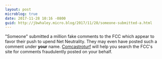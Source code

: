 ```yaml
---
layout: post
microblog: true
date: 2017-11-28 10:16 -0800
guid: http://jbwhaley.micro.blog/2017/11/28/someone-submitted-a.html
---
```

"Someone" submitted a million fake comments to the FCC which appear to favor their push to upend Net Neutrality. They may even have posted such a comment under **your** name. [Comcastroturf](https://www.comcastroturf.com) will help you search the FCC's site for comments fraudulently posted on your behalf.
